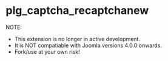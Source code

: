 # plg_captcha_recaptchanew

NOTE:
- This extension is no longer in active development.
- It is NOT compatiable with Joomla versions 4.0.0 onwards.
- Fork/use at your own risk!
